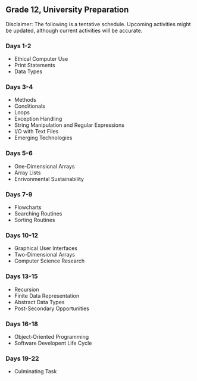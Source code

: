 ## Grade 12, University Preparation

Disclaimer: The following is a tentative schedule. Upcoming activities might be updated, although current activities will be accurate.

### Days 1-2

* Ethical Computer Use
* Print Statements
* Data Types

### Days 3-4

* Methods
* Conditionals
* Loops
* Exception Handling
* String Manipulation and Regular Expressions
* I/O with Text Files
* Emerging Technologies

### Days 5-6

* One-Dimensional Arrays
* Array Lists
* Enrivonmental Sustainability

### Days 7-9

* Flowcharts
* Searching Routines
* Sorting Routines

### Days 10-12

* Graphical User Interfaces
* Two-Dimensional Arrays
* Computer Science Research

### Days 13-15

* Recursion
* Finite Data Representation
* Abstract Data Types
* Post-Secondary Opportunities

### Days 16-18

* Object-Oriented Programming
* Software Developent Life Cycle

### Days 19-22

* Culminating Task

